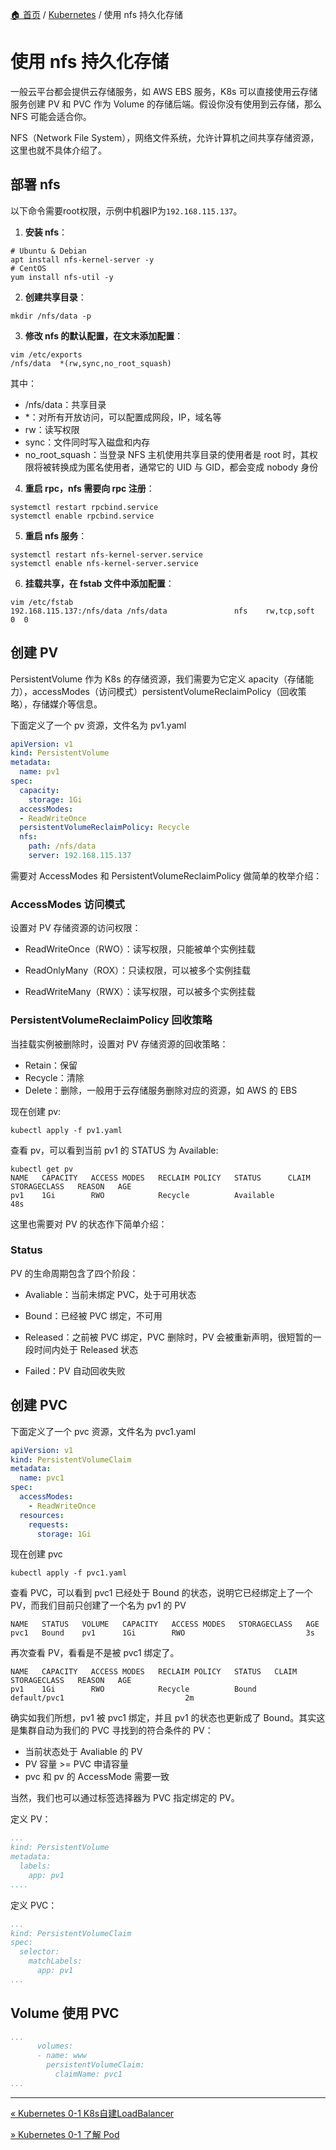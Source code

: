 [🏠 首页](../_index.md) / [Kubernetes](_index.md) / 使用 nfs 持久化存储

# 使用 nfs 持久化存储

一般云平台都会提供云存储服务，如 AWS EBS 服务，K8s 可以直接使用云存储服务创建 PV 和 PVC 作为 Volume 的存储后端。假设你没有使用到云存储，那么 NFS 可能会适合你。

NFS（Network File System），网络文件系统，允许计算机之间共享存储资源，这里也就不具体介绍了。

## 部署 nfs

以下命令需要root权限，示例中机器IP为`192.168.115.137`。

1. **安装 nfs**：

```shell
# Ubuntu & Debian
apt install nfs-kernel-server -y
# CentOS
yum install nfs-util -y
```

2. **创建共享目录**：

```shell
mkdir /nfs/data -p
```

3. **修改 nfs 的默认配置，在文末添加配置**：

```shell
vim /etc/exports
/nfs/data  *(rw,sync,no_root_squash)
```

其中：

- /nfs/data：共享目录
- *：对所有开放访问，可以配置成网段，IP，域名等
- rw：读写权限
- sync：文件同时写入磁盘和内存
- no_root_squash：当登录 NFS 主机使用共享目录的使用者是 root 时，其权限将被转换成为匿名使用者，通常它的 UID 与 GID，都会变成 nobody 身份

4. **重启 rpc，nfs 需要向 rpc 注册**：

```shell
systemctl restart rpcbind.service
systemctl enable rpcbind.service
```

5. **重启 nfs 服务**：

```shell
systemctl restart nfs-kernel-server.service
systemctl enable nfs-kernel-server.service
```

6. **挂载共享，在 fstab 文件中添加配置**：

```shell
vim /etc/fstab
192.168.115.137:/nfs/data /nfs/data               nfs    rw,tcp,soft  0  0
```

## 创建 PV

PersistentVolume 作为 K8s 的存储资源，我们需要为它定义 apacity（存储能力），accessModes（访问模式）persistentVolumeReclaimPolicy（回收策略），存储媒介等信息。

下面定义了一个 pv 资源，文件名为 pv1.yaml

```yaml
apiVersion: v1
kind: PersistentVolume
metadata:
  name: pv1
spec:
  capacity:
    storage: 1Gi
  accessModes:
  - ReadWriteOnce
  persistentVolumeReclaimPolicy: Recycle
  nfs:
    path: /nfs/data
    server: 192.168.115.137
```

需要对 AccessModes 和 PersistentVolumeReclaimPolicy 做简单的枚举介绍：

### AccessModes 访问模式

设置对 PV 存储资源的访问权限：

- ReadWriteOnce（RWO）：读写权限，只能被单个实例挂载
- ReadOnlyMany（ROX）：只读权限，可以被多个实例挂载

- ReadWriteMany（RWX）：读写权限，可以被多个实例挂载

### PersistentVolumeReclaimPolicy 回收策略

当挂载实例被删除时，设置对 PV 存储资源的回收策略：

- Retain：保留
- Recycle：清除
- Delete：删除，一般用于云存储服务删除对应的资源，如 AWS 的 EBS

现在创建 pv:

```shell
kubectl apply -f pv1.yaml
```

查看 pv，可以看到当前 pv1 的 STATUS 为 Available:

```shell
kubectl get pv
NAME   CAPACITY   ACCESS MODES   RECLAIM POLICY   STATUS      CLAIM   STORAGECLASS   REASON   AGE
pv1    1Gi        RWO            Recycle          Available                                   48s
```

这里也需要对 PV 的状态作下简单介绍：

### Status

PV 的生命周期包含了四个阶段：

- Avaliable：当前未绑定 PVC，处于可用状态

- Bound：已经被 PVC 绑定，不可用

- Released：之前被 PVC 绑定，PVC 删除时，PV 会被重新声明，很短暂的一段时间内处于 Released 状态
- Failed：PV 自动回收失败

## 创建 PVC

下面定义了一个 pvc 资源，文件名为 pvc1.yaml

```yaml
apiVersion: v1
kind: PersistentVolumeClaim
metadata:
  name: pvc1
spec:
  accessModes:
    - ReadWriteOnce
  resources:
    requests:
      storage: 1Gi  
```

现在创建 pvc

```shell
kubectl apply -f pvc1.yaml
```

查看 PVC，可以看到 pvc1 已经处于 Bound 的状态，说明它已经绑定上了一个 PV，而我们目前只创建了一个名为 pv1 的 PV

```shell
NAME   STATUS   VOLUME   CAPACITY   ACCESS MODES   STORAGECLASS   AGE
pvc1   Bound    pv1      1Gi        RWO                           3s
```

再次查看 PV，看看是不是被 pvc1 绑定了。

```shell
NAME   CAPACITY   ACCESS MODES   RECLAIM POLICY   STATUS   CLAIM          STORAGECLASS   REASON   AGE
pv1    1Gi        RWO            Recycle          Bound    default/pvc1                           2m
```

确实如我们所想，pv1 被 pvc1 绑定，并且 pv1 的状态也更新成了 Bound。其实这是集群自动为我们的 PVC 寻找到的符合条件的 PV：

- 当前状态处于 Avaliable 的 PV
- PV 容量 >= PVC 申请容量
- pvc 和 pv 的 AccessMode 需要一致

当然，我们也可以通过标签选择器为 PVC 指定绑定的 PV。

定义 PV：

```yaml
...
kind: PersistentVolume
metadata:
  labels:
    app: pv1
....
```

定义 PVC：

```yaml
...
kind: PersistentVolumeClaim
spec:
  selector:
    matchLabels:
      app: pv1
...      
```

## Volume 使用 PVC

```yaml
...
      volumes:
      - name: www
        persistentVolumeClaim:
          claimName: pvc1
...          
```

---
[« Kubernetes 0-1 K8s自建LoadBalancer](metallb.md)

[» Kubernetes 0-1 了解 Pod](pod-understood.md)

